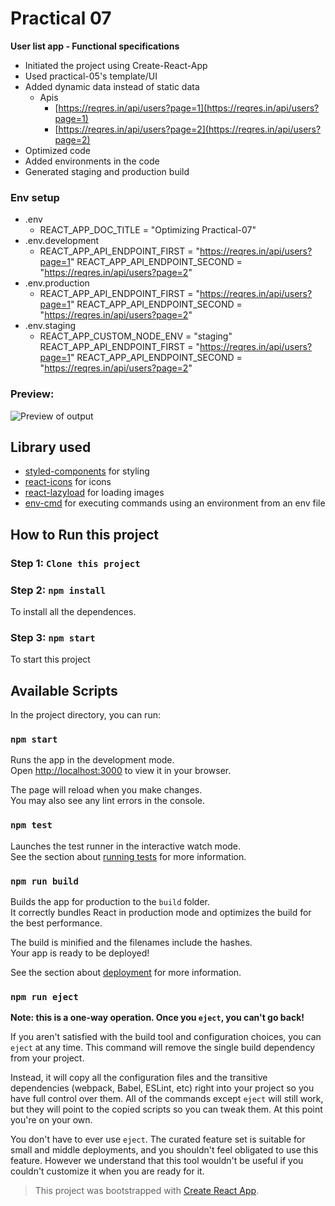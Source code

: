 # Practical 07
******User list app - Functional specifications******

- Initiated the project using Create-React-App
- Used practical-05's template/UI
- Added dynamic data instead of static data
	- Apis
		- [https://reqres.in/api/users?page=1](https://reqres.in/api/users?page=1)
		- [https://reqres.in/api/users?page=2](https://reqres.in/api/users?page=2)
-    Optimized code
-   Added environments in the code
-   Generated staging and production build

### Env setup
- .env
	- REACT_APP_DOC_TITLE = "Optimizing Practical-07"
- .env.development
	- REACT_APP_API_ENDPOINT_FIRST = "https://reqres.in/api/users?page=1"
REACT_APP_API_ENDPOINT_SECOND = "https://reqres.in/api/users?page=2"
- .env.production
	- REACT_APP_API_ENDPOINT_FIRST = "https://reqres.in/api/users?page=1"
REACT_APP_API_ENDPOINT_SECOND = "https://reqres.in/api/users?page=2"
- .env.staging
	- REACT_APP_CUSTOM_NODE_ENV = "staging"
REACT_APP_API_ENDPOINT_FIRST = "https://reqres.in/api/users?page=1"
REACT_APP_API_ENDPOINT_SECOND = "https://reqres.in/api/users?page=2"

### Preview:
![Preview of output](https://user-images.githubusercontent.com/96298315/157815266-7bcb7dce-feeb-47b2-a313-99f6eed3156c.png)

## Library used
- [styled-components](https://www.npmjs.com/package/styled-components) for styling
- [react-icons](https://www.npmjs.com/package/react-icons) for icons
- [react-lazyload](https://www.npmjs.com/package/react-lazyload) for loading images
- [env-cmd](https://www.npmjs.com/package/env-cmd) for executing commands using an environment from an env file

## How to Run this project

### Step 1:  `Clone this project`

### Step 2:  `npm install`

To install all the dependences.

### Step 3: `npm start`
To start this project

## Available Scripts

In the project directory, you can run:

### `npm start`

Runs the app in the development mode.\
Open [http://localhost:3000](http://localhost:3000) to view it in your browser.

The page will reload when you make changes.\
You may also see any lint errors in the console.

### `npm test`

Launches the test runner in the interactive watch mode.\
See the section about [running tests](https://facebook.github.io/create-react-app/docs/running-tests) for more information.

### `npm run build`

Builds the app for production to the `build` folder.\
It correctly bundles React in production mode and optimizes the build for the best performance.

The build is minified and the filenames include the hashes.\
Your app is ready to be deployed!

See the section about [deployment](https://facebook.github.io/create-react-app/docs/deployment) for more information.

### `npm run eject`

**Note: this is a one-way operation. Once you `eject`, you can't go back!**

If you aren't satisfied with the build tool and configuration choices, you can `eject` at any time. This command will remove the single build dependency from your project.

Instead, it will copy all the configuration files and the transitive dependencies (webpack, Babel, ESLint, etc) right into your project so you have full control over them. All of the commands except `eject` will still work, but they will point to the copied scripts so you can tweak them. At this point you're on your own.

You don't have to ever use `eject`. The curated feature set is suitable for small and middle deployments, and you shouldn't feel obligated to use this feature. However we understand that this tool wouldn't be useful if you couldn't customize it when you are ready for it.

> This project was bootstrapped with [Create React App](https://github.com/facebook/create-react-app).
